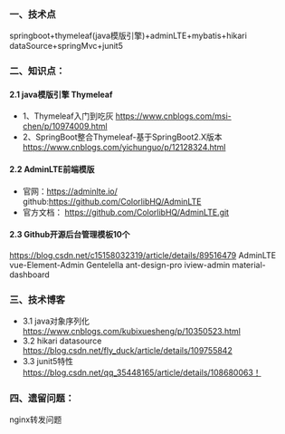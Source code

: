 ### 一、技术点
springboot+thymeleaf(java模版引擎)+adminLTE+mybatis+hikari dataSource+springMvc+junit5

### 二、知识点：
#### 2.1 java模版引擎 Thymeleaf
- 1、Thymeleaf入门到吃灰
  https://www.cnblogs.com/msi-chen/p/10974009.html
- 2、SpringBoot整合Thymeleaf-基于SpringBoot2.X版本
  https://www.cnblogs.com/yichunguo/p/12128324.html

#### 2.2 AdminLTE前端模版
-  官网：https://adminlte.io/
   github:https://github.com/ColorlibHQ/AdminLTE
-  官方文档：
   https://github.com/ColorlibHQ/AdminLTE.git

#### 2.3 Github开源后台管理模板10个
https://blog.csdn.net/c15158032319/article/details/89516479
AdminLTE vue-Element-Admin Gentelella ant-design-pro iview-admin material-dashboard

### 三、技术博客
- 3.1 java对象序列化
https://www.cnblogs.com/kubixuesheng/p/10350523.html
- 3.2 hikari datasource
https://blog.csdn.net/fly_duck/article/details/109755842
- 3.3 junit5特性 https://blog.csdn.net/qq_35448165/article/details/108680063！

### 四、遗留问题：
nginx转发问题
                                                                 

                                      
